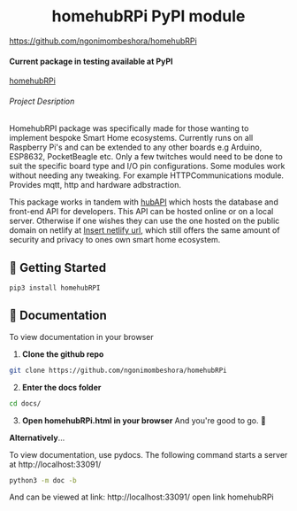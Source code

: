 <h1 align="center">
homehubRPi PyPI module
</h1>

https://github.com/ngonimombeshora/homehubRPi

#### Current package in testing available at PyPI

[homehubRPi](https://test.pypi.org/project/homehubRPi/)

###### Project Desription

HomehubRPI package was specifically made for those wanting to implement bespoke Smart Home ecosystems. Currently runs on all Raspberry Pi's and can be extended to any other boards e.g Arduino, ESP8632, PocketBeagle etc. Only a few twitches would need to be done to suit the specific board type and I/O pin configurations. Some modules work without needing any tweaking. For example HTTPCommunications module.
Provides mqtt, http and hardware adbstraction.

This package works in tandem with [hubAPI](https://github.com/ngonimombeshora?tab=repositories) which hosts the database and front-end API for developers. This API can be hosted online or on a local server. Otherwise if one wishes they can use the one hosted on the public domain on netlify at [Insert netlify url](https://guides.github.com/features/mastering-markdown/), which still offers the same amount of security and privacy to ones own smart home ecosystem.

## 🚀 Getting Started

```sh
pip3 install homehubRPI
```

## 🤔 Documentation

To view documentation in your browser

1. **Clone the github repo**

```sh
git clone https://github.com/ngonimombeshora/homehubRPi
```

2. **Enter the docs folder**

```sh
cd docs/
```

3. **Open homehubRPi.html in your browser**
   And you're good to go. 🚀

**Alternatively**...

To view documentation, use pydocs. The following command starts a server at
http://localhost:33091/

```sh
python3 -m doc -b
```

And can be viewed at link: http://localhost:33091/ open link homehubRPi
